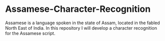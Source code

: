 # Assamese-Character-Recognition
Assamese is a language spoken in the state of Assam, located in the fabled North East of India. In this repository I will develop a character recognition for the Assamese script.

